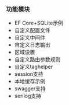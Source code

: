 ﻿### 功能模块

- EF Core+SQLite示例
- 自定义配置文件
- 自定义中间件
- 自定义日志输出
- 区域设置
- 自定义路由参数规则
- 自定义taghelper
- session支持
- 本地缓存示例
- swagger支持
- serilog支持